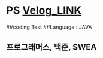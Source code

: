 # PS    [Velog_LINK](https://velog.io/@admin1194)
##coding Test
##Language : JAVA



## 프로그래머스, 백준, SWEA



